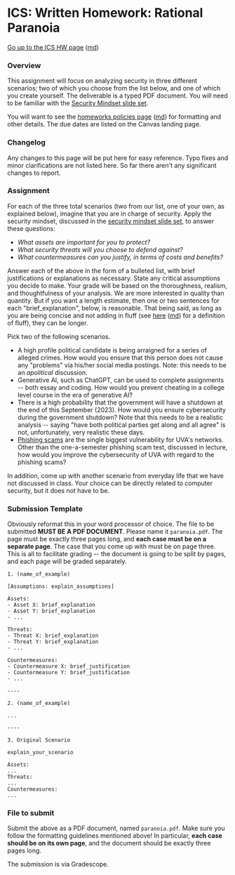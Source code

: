 ICS: Written Homework: Rational Paranoia
==========================================

[Go up to the ICS HW page](index.html) ([md](index.md))

### Overview 

This assignment will focus on analyzing security in three different scenarios; two of which you choose from the list below, and one of which you create yourself.  The deliverable is a typed PDF document.  You will need to be familiar with the [Security Mindset slide set](../slides/security-mindset.html#/).

You will want to see the [homeworks policies page](../uva/hw-policies.html) ([md](../uva/hw-policies.md)) for formatting and other details.  The due dates are listed on the Canvas landing page.

### Changelog

Any changes to this page will be put here for easy reference.  Typo fixes and minor clarifications are not listed here.  So far there aren't any significant changes to report.

### Assignment

For each of the three total scenarios (two from our list, one of your own, as explained below), imagine that you are in charge of security. Apply the security mindset, discussed in the [security mindset slide set](../slides/security-mindset.html#/), to answer these questions:

- *What assets are important for you to protect?*
- *What security threats will you choose to defend against?*
- *What countermeasures can you justify, in terms of costs and benefits?*
	
Answer each of the above in the form of a bulleted list, with brief justifications or explanations as necessary. State any critical assumptions you decide to make. Your grade will be based on the thoroughness, realism, and thoughtfulness of your analysis.  We are more interested in quality than quantity.  But if you want a length estimate, then one or two sentences for each "brief_explanation", below, is reasonable.  That being said, as long as you are being concise and not adding in fluff (see [here](../uva/hw-policies.html) ([md](../uva/hw-policies.md)) for a definition of fluff), they can be longer.

Pick two of the following scenarios. 

- A high profile political candidate is being arraigned for a series of alleged crimes.  How would you ensure that this person does not cause any "problems" via his/her social media postings.  Note: this needs to be an *apolitical* discussion.
- Generative AI, such as ChatGPT, can be used to complete assignments -- both essay and coding.  How would you prevent cheating in a college level course in the era of generative AI?
- There is a high probability that the government will have a shutdown at the end of this September (2023).  How would you ensure cybersecurity during the government shutdown?  Note that this needs to be a realistic analysis -- saying "have both political parties get along and all agree" is not, unfortunately, very realistic these days.
- [Phishing scams](https://en.wikipedia.org/wiki/Phishing) are the single biggest vulnerability for UVA's networks.  Other than the one-a-semester phishing scam test, discussed in lecture, how would you improve the cybersecurity of UVA with regard to the phishing scams?

<!-- from summer 2023:
- You have to plan for the next anniversary of the [Unite the Right](https://en.wikipedia.org/wiki/Unite_the_Right_rally) rally, again in Charlottesville
- You are hired by [WillowTree](https://willowtreeapps.com/) to help secure their servers from corporate espionage
- You are grading homework 1 submissions (this assignment) for a class of 80 students
- You are in charge of the security for a home football game here at UVa
- You are in charge of making an election voting system that is both secure and has auditing capabilities
-->

<!-- from spring 2023:
- After the recent [downtime of the NOTAM system by the FAA](https://en.wikipedia.org/wiki/2023_FAA_system_outage), which turned out to be caused by a contractor mistakenly deleting files, you are tasked with preventing this system's downtime in the future.
- The [US Securities and Exchange Commission (SEC)](https://en.wikipedia.org/wiki/U.S._Securities_and_Exchange_Commission) is in charge of enforcing law against market manipulation.  While the SEC does not (yet) have jurisdiction over cryptocurrencies, they still want to ensure some sort of legality with cryptocurrency scams, especially after the recent and very public [FTX cryptocurrency exchange collapse](https://en.wikipedia.org/wiki/Bankruptcy_of_FTX).  You can do this on either hacks (computerized attacks against cryptocurrency systems) or scams ([rug pulls](https://en.wikipedia.org/wiki/Exit_scam), bad investments, etc.), but not both; and you can't do the other one for your second case, either.
- A professor at State University wants to perform classified research for the US government.  In addition to having to handle international students performing the research, one has to ensure the security of the information as well.  Describe how you would ensure such confidentiality.
- You have to manage a large university whose primary means of (physical access) security is [pin tumbler locks](../slides/security-mindset.html#/lock).  How do you ensure the most secure environment possible?
-->

<!-- from summer 2022:
- You are a company who handles military contracts with the US government, and as a result of the recent invasion of Ukraine by Russia, you are a target for Russian hackers.  How do you secure your system?
- Your organization is going to invest in cryptocurrency.  Although you may not know much about it, you know more than the head of the company, so they turn to you for how to keep it secure.
- UVA data breach!  The 2FA (two factor authentication) that UVA uses is exploitable.  A fix is in the works, but that will take two weeks to implement.  In the mean time, how do you secure UVA's logins?
- For the upcoming election in the fall, you are the person in charge of security for your candidate.  This involves logins, social media, and email accounts.
-->

<!-- from summer 2021:
- You were hired by the Pilgrim Pipeline Company to ensure their cybersecurity, including against ransomware attacks.  However, the company does not have a culture of secure computer habits.  How do you ensure the security of the company?
- You manage a store, and mask rules have been relaxed by the CDC.  Those relaxed rules state that a fully vaccinated adult does not need to wear a mask.  However, it's hard to tell who is fully vaccinated, and who is not vaccinated but resistant to wearing a mask.  How do you protect your customers?
- You are in charge of the security for a home football game here at UVa -- assume that this is after the pandemic is fully over, and strangers can sit next to each other again.
- State U just won a basketball championship!  Unlike UVa's win in 2019, there is expected to be violence and rioting by the student body.  How do you ensure safety on campus?
-->

<!-- from summer 2020:
- You are supporting an application for which the group that will be using it is not computer savvy at all.  How do you ensure the application's security when they all have full access to edit and delete items in the system?
- You manage a store during the covid-19 pandemic, and have to ensure the health and security of your employees.
- People are illegally disposing of chemicals into a recreational lake, and it's killing the fish and tainting the water supply.
- You are in charge of ensuring that pilots on airplanes are kept safe and healthy during the covid-19 pandemic.  Recall that airplanes circulate their air supply throughout the entire airplane throughout the flight, and SARS-CoV-2 (the virus that causes covid-19) is, apparently, airborne.
-->

<!-- from fall 2019:
- You are in charge of protecting the water supply to a town or city, which is sourced from a reservoir that is publicly usable.
- A huge political rally will be held on Grounds, and you are in charge of ensuring it's security (no politicians will be present, though).
- You are asked to design the security for the goods crossing the English Channel after the currently stated Brexit deadline of October 31st.
- You are tasked with creating a policy to ensure the secure voting in the 2020 presidential election.
- You are asked to design a means to prevent private drones (the types that you can buy on Amazon for very little) from flying near airplanes -- a concern is if they were used to attack an airplane by being injested into an engine.
-->

<!-- from spring 2019:
- You are in charge of the security of the nation’s power plants.
- You are in charge of designing the new TSA airport checking process.
- You are in charge of the security of a world renowned tech conference.
- You are developing an Internet enabled automobile, and want to keep it secure from malware.
- You are the in charge of security for your local high school.
-->

<!-- from fall 2018:
- You have to plan for the next anniversary of the [Unite the Right](https://en.wikipedia.org/wiki/Unite_the_Right_rally) rally, again in Charlottesville
- You are hired by [WillowTree](https://willowtreeapps.com/) to help secure their servers from corporate espionage
- You are grading homework 1 submissions for a class of 80 students
- You are in charge of the security for a home football game here at UVa
- You are in charge of making an election voting system that is both secure and has auditing capabilities
--> 

In addition, come up with another scenario from everyday life that we have not discussed in class.  Your choice can be directly related to computer security, but it does not have to be.

### Submission Template

Obviously reformat this in your word processor of choice.  The file to be submitted **MUST BE A PDF DOCUMENT**.  Please name it `paranoia.pdf`.  The page must be exactly three pages long, and **each case must be on a separate page**.  The case that you come up with must be on page three.  This is all to facilitate grading -- the document is going to be split by pages, and each page will be graded separately.

```
1. (name_of_example)

[Assumptions: explain_assumptions]

Assets:
- Asset X: brief_explanation
- Asset Y: brief_explanation
- ...

Threats:
- Threat X: brief_explanation
- Threat Y: brief_explanation
- ...

Countermeasures:
- Countermeasure X: brief_justification
- Countermeasure Y: brief_justification
- ...

----

2. (name_of_example)

...

----

3. Original Scenario

explain_your_scenario

Assets:
...
Threats:
...
Countermeasures:
...
```

### File to submit

Submit the above as a PDF document, named `paranoia.pdf`.  Make sure you follow the formatting guidelines mentioned above!  In particular, **each case should be on its own page**, and the document should be exactly three pages long.

The submission is via Gradescope.
